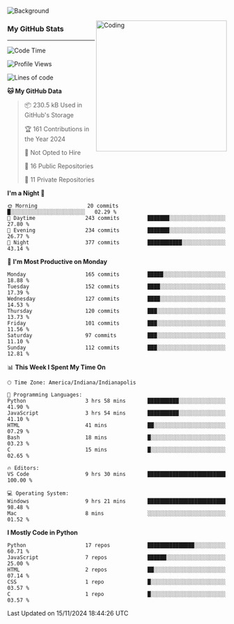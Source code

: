 ![Background](https://github.com/Nguyen-Noah/Nguyen-Noah/assets/112649680/f5d2296f-0508-400c-abcf-47c085708a2a)

<img align="right" alt="Coding" width="300" src="https://cdn.dribbble.com/users/1277312/screenshots/14733298/media/39b1045e593737587dd60e42c8422d1f.gif" >

### My GitHub Stats
---
<!--START_SECTION:waka-->
![Code Time](http://img.shields.io/badge/Code%20Time-302%20hrs%2018%20mins-blue)

![Profile Views](http://img.shields.io/badge/Profile%20Views-0-blue)

![Lines of code](https://img.shields.io/badge/From%20Hello%20World%20I%27ve%20Written-216.3%20thousand%20lines%20of%20code-blue)

**🐱 My GitHub Data** 

> 📦 230.5 kB Used in GitHub's Storage 
 > 
> 🏆 161 Contributions in the Year 2024
 > 
> 🚫 Not Opted to Hire
 > 
> 📜 16 Public Repositories 
 > 
> 🔑 11 Private Repositories 
 > 
**I'm a Night 🦉** 

```text
🌞 Morning                20 commits          █░░░░░░░░░░░░░░░░░░░░░░░░   02.29 % 
🌆 Daytime                243 commits         ███████░░░░░░░░░░░░░░░░░░   27.80 % 
🌃 Evening                234 commits         ███████░░░░░░░░░░░░░░░░░░   26.77 % 
🌙 Night                  377 commits         ███████████░░░░░░░░░░░░░░   43.14 % 
```
📅 **I'm Most Productive on Monday** 

```text
Monday                   165 commits         █████░░░░░░░░░░░░░░░░░░░░   18.88 % 
Tuesday                  152 commits         ████░░░░░░░░░░░░░░░░░░░░░   17.39 % 
Wednesday                127 commits         ████░░░░░░░░░░░░░░░░░░░░░   14.53 % 
Thursday                 120 commits         ███░░░░░░░░░░░░░░░░░░░░░░   13.73 % 
Friday                   101 commits         ███░░░░░░░░░░░░░░░░░░░░░░   11.56 % 
Saturday                 97 commits          ███░░░░░░░░░░░░░░░░░░░░░░   11.10 % 
Sunday                   112 commits         ███░░░░░░░░░░░░░░░░░░░░░░   12.81 % 
```


📊 **This Week I Spent My Time On** 

```text
🕑︎ Time Zone: America/Indiana/Indianapolis

💬 Programming Languages: 
Python                   3 hrs 58 mins       ██████████░░░░░░░░░░░░░░░   41.90 % 
JavaScript               3 hrs 54 mins       ██████████░░░░░░░░░░░░░░░   41.10 % 
HTML                     41 mins             ██░░░░░░░░░░░░░░░░░░░░░░░   07.29 % 
Bash                     18 mins             █░░░░░░░░░░░░░░░░░░░░░░░░   03.23 % 
C                        15 mins             █░░░░░░░░░░░░░░░░░░░░░░░░   02.65 % 

🔥 Editors: 
VS Code                  9 hrs 30 mins       █████████████████████████   100.00 % 

💻 Operating System: 
Windows                  9 hrs 21 mins       █████████████████████████   98.48 % 
Mac                      8 mins              ░░░░░░░░░░░░░░░░░░░░░░░░░   01.52 % 
```

**I Mostly Code in Python** 

```text
Python                   17 repos            ███████████████░░░░░░░░░░   60.71 % 
JavaScript               7 repos             ██████░░░░░░░░░░░░░░░░░░░   25.00 % 
HTML                     2 repos             ██░░░░░░░░░░░░░░░░░░░░░░░   07.14 % 
CSS                      1 repo              █░░░░░░░░░░░░░░░░░░░░░░░░   03.57 % 
C                        1 repo              █░░░░░░░░░░░░░░░░░░░░░░░░   03.57 % 
```




 Last Updated on 15/11/2024 18:44:26 UTC
<!--END_SECTION:waka-->

<!--
**Nguyen-Noah/Nguyen-Noah** is a ✨ _special_ ✨ repository because its `README.md` (this file) appears on your GitHub profile.

Here are some ideas to get you started:

- 🔭 I’m currently working on ...
- 🌱 I’m currently learning ...
- 👯 I’m looking to collaborate on ...
- 🤔 I’m looking for help with ...
- 💬 Ask me about ...
- 📫 How to reach me: ...
- 😄 Pronouns: ...
- ⚡ Fun fact: ...
-->
